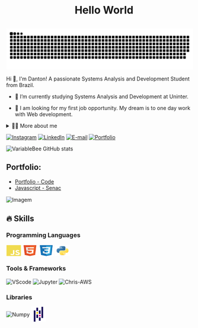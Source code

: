 <!--título-->
<div id="user-content-toc">
  <ul align="center">
    <summary><h1 style="display: inline-block">Hello World</h1></summary>
</div>

<!--- snake --->
<div align="center">
  <img src="https://github.com/danton-ferrari/Snake/blob/main/grid-snake.svg" alt="snake"/></a>
</div>

<!-- Presentation -->
<p>
  Hi 👋, I'm Danton! A passionate Systems Analysis and Development Student from Brazil.

  - 🌱 I’m currently studying Systems Analysis and Development at Uninter.

  - 🔭 I am looking for my first job opportunity. My dream is to one day work with Web development.
</p>

<!-- Dropdown -->
<details>
  <summary>👨‍💻 More about me</summary>

  - 💬 I am 20 years old, currently living in Brazil.I am familiar with Python, CSS, HTMLS and Javascript. I am studying ADS and I always seek to develop myself beyond what is proposed in the course, as I am passionate about codes.

  - ⚡ I enjoy reading, running and playing sports. In my free time, if I'm not studying, I'm spending quality time with my wife.! I believe that our personal interests contribute to a more refined perception of things and problem-solving. \o/
</details>

<!-- Links -->
[![Instagram](https://img.shields.io/badge/Instagram-E4405F?style=for-the-badge&logo=instagram&logoColor=white)](https://www.instagram.com/danton.ferrari/)
[![LinkedIn](https://img.shields.io/badge/LinkedIn-0077B5?style=for-the-badge&logo=linkedin&logoColor=white)](https://br.linkedin.com/in/danton-ferrari)
[![E-mail](https://img.shields.io/badge/Gmail-D14836?style=for-the-badge&logo=gmail&logoColor=white)](mailto:dgabrielferrari7@gmail.com)
[![Portfolio](https://img.shields.io/badge/website-000000?style=for-the-badge&logo=About.me&logoColor=white)](https://dantonferrari.com.br/)

<!-- GithubStats -->
![VariableBee GitHub stats](https://github-readme-stats.vercel.app/api?username=danton-ferrari&show_icons=true&theme=gotham)

<!-- Portfolio -->
## Portfolio:
- [Portfolio - Code](https://github.com/danton-ferrari/portifolio01)
- [Javascript - Senac](https://github.com/danton-ferrari/DantonSenac)

<!-- GIF -->
<p align="left">
  <img align="center" src="https://user-images.githubusercontent.com/74038190/225813708-98b745f2-7d22-48cf-9150-083f1b00d6c9.gif" alt="Imagem">
</p>

## 🔥 Skills
<!-- Skills: Programming Languages -->
  <div style="flex-basis: 48%;">
    <h3>Programming Languages</h3>
    <img align="center" alt="Js" height="30" width="40" src="https://raw.githubusercontent.com/devicons/devicon/master/icons/javascript/javascript-plain.svg">
    <img align="center" alt="HTML" height="30" width="40" src="https://raw.githubusercontent.com/devicons/devicon/master/icons/html5/html5-original.svg">
    <img align="center" alt="CSS" height="30" width="40" src="https://raw.githubusercontent.com/devicons/devicon/master/icons/css3/css3-original.svg">
    <img align="center" alt="Python" height="30" width="40" src="https://raw.githubusercontent.com/devicons/devicon/master/icons/python/python-original.svg">
  </div>
  
  <!-- Skills: Tools & Frameworks -->
  <div style="flex-basis: 48%;">
    <h3>Tools & Frameworks</h3>
    <img align="center" alt="VScode" height="30" width="40" src="https://cdn.jsdelivr.net/gh/devicons/devicon/icons/vscode/vscode-original.svg">
    <img align="center" alt="Jupyter" height="30" width="40" src="https://cdn.jsdelivr.net/gh/devicons/devicon/icons/jupyter/jupyter-original.svg">
    <img align="center" alt="Chris-AWS" height="30" width="40" src="https://cdn.jsdelivr.net/gh/devicons/devicon/icons/git/git-original.svg">
  </div>
  
  <!-- Skills: Libraries -->
  <div style="flex-basis: 48%;">
    <h3>Libraries</h3>
    <img align="center" alt="Numpy" height="30" width="40" src="https://cdn.jsdelivr.net/gh/devicons/devicon/icons/numpy/numpy-original.svg">
    <img align="center" alt="Pandas" src="https://raw.githubusercontent.com/devicons/devicon/2ae2a900d2f041da66e950e4d48052658d850630/icons/pandas/pandas-original.svg" alt="pandas" width="40" height="40"/>
  </div>
